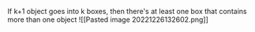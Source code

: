 If k+1 object goes into k boxes, then there's at least one box that contains more than one object
![[Pasted image 20221226132602.png]]